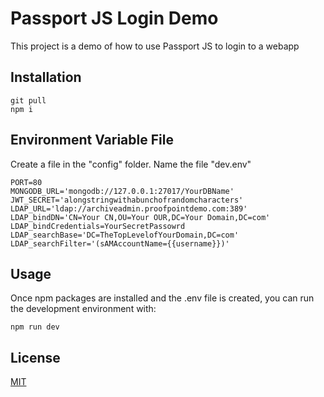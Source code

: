 # Passport JS Login Demo

This project is a demo of how to use Passport JS to login to a webapp

## Installation
```
git pull
npm i
```

## Environment Variable File
Create a file in the "config" folder.
Name the file "dev.env"
```
PORT=80
MONGODB_URL='mongodb://127.0.0.1:27017/YourDBName'
JWT_SECRET='alongstringwithabunchofrandomcharacters'
LDAP_URL='ldap://archiveadmin.proofpointdemo.com:389'
LDAP_bindDN='CN=Your CN,OU=Your OUR,DC=Your Domain,DC=com'
LDAP_bindCredentials=YourSecretPassowrd
LDAP_searchBase='DC=TheTopLevelofYourDomain,DC=com'
LDAP_searchFilter='(sAMAccountName={{username}})'
```

## Usage
Once npm packages are installed and the .env file is created, you can run the development environment with: 
```
npm run dev
```



## License
[MIT](https://choosealicense.com/licenses/mit/)